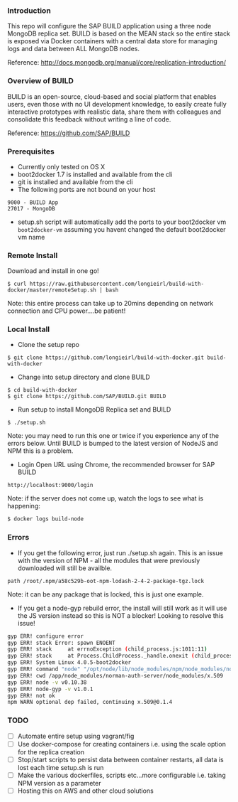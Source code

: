 ### Introduction
This repo will configure the SAP BUILD application using a three node MongoDB replica set. BUILD is based on the MEAN stack so the
entire stack is exposed via Docker containers with a central data store for managing logs and data between ALL MongoDB nodes.

Reference: http://docs.mongodb.org/manual/core/replication-introduction/

### Overview of BUILD
BUILD is an open-source, cloud-based and social platform that enables users, even those with no UI development knowledge, to easily create fully interactive prototypes with realistic data, share them with colleagues and consolidate this feedback without writing a line of code.

Reference: https://github.com/SAP/BUILD

### Prerequisites
- Currently only tested on OS X
- boot2docker 1.7 is installed and available from the cli
- git is installed and available from the cli
- The following ports are not bound on your host
```
9000 - BUILD App
27017 - MongoDB
```
- setup.sh script will automatically add the ports to your boot2docker vm ```boot2docker-vm``` assuming you havent changed the default boot2docker vm name

### Remote Install
Download and install in one go!

```
$ curl https://raw.githubusercontent.com/longieirl/build-with-docker/master/remoteSetup.sh | bash
```
Note: this entire process can take up to 20mins depending on network connection and CPU power....be patient!

### Local Install

- Clone the setup repo
```
$ git clone https://github.com/longieirl/build-with-docker.git build-with-docker
```

- Change into setup directory and clone BUILD
```
$ cd build-with-docker
$ git clone https://github.com/SAP/BUILD.git BUILD
```

- Run setup to install MongoDB Replica set and BUILD
```
$ ./setup.sh
```
Note: you may need to run this one or twice if you experience any of the errors below. Until BUILD is bumped to the latest version of NodeJS and NPM this is a problem.

- Login
Open URL using Chrome, the recommended browser for SAP BUILD
```
http://localhost:9000/login
```
Note: if the server does not come up, watch the logs to see what is happening:
```sh
$ docker logs build-node
```

### Errors
- If you get the following error, just run ./setup.sh again. This is an issue with the version of NPM - all the modules that were previously downloaded will still be availble.
```
path /root/.npm/a58c529b-oot-npm-lodash-2-4-2-package-tgz.lock
```
Note: it can be any package that is locked, this is just one example.

- If you get a node-gyp rebuild error, the install will still work as it will use the JS version instead so this is NOT a blocker! Looking to resolve this issue!
```sh
gyp ERR! configure error 
gyp ERR! stack Error: spawn ENOENT
gyp ERR! stack     at errnoException (child_process.js:1011:11)
gyp ERR! stack     at Process.ChildProcess._handle.onexit (child_process.js:802:34)
gyp ERR! System Linux 4.0.5-boot2docker
gyp ERR! command "node" "/opt/node/lib/node_modules/npm/node_modules/node-gyp/bin/node-gyp.js" "rebuild"
gyp ERR! cwd /app/node_modules/norman-auth-server/node_modules/x.509
gyp ERR! node -v v0.10.38
gyp ERR! node-gyp -v v1.0.1
gyp ERR! not ok 
npm WARN optional dep failed, continuing x.509@0.1.4
```

### TODO
- [ ] Automate entire setup using vagrant/fig
- [ ] Use docker-compose for creating containers i.e. using the scale option for the replica creation
- [ ] Stop/start scripts to persist data between container restarts, all data is lost each time setup.sh is run
- [ ] Make the various dockerfiles, scripts etc...more configurable i.e. taking NPM version as a parameter 
- [ ] Hosting this on AWS and other cloud solutions